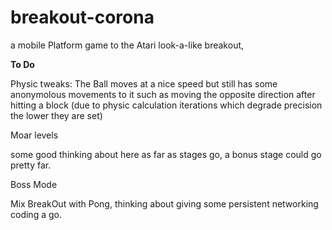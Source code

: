 breakout-corona
===============

a mobile Platform game to the Atari look-a-like breakout,


<b>To Do</b>

Physic tweaks:
The Ball moves at a nice speed but still has some anonymolous movements to it such as moving the opposite direction after hitting a block (due to physic calculation iterations which degrade precision the lower they are set)

Moar levels

some good thinking about here as far as stages go, a bonus stage could go pretty far.


Boss Mode

Mix BreakOut with Pong, thinking about giving some persistent networking coding a go.
